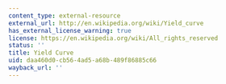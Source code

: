 ```yaml
---
content_type: external-resource
external_url: http://en.wikipedia.org/wiki/Yield_curve
has_external_license_warning: true
license: https://en.wikipedia.org/wiki/All_rights_reserved
status: ''
title: Yield Curve
uid: daa460d0-cb56-4ad5-a68b-489f86885c66
wayback_url: ''
---
```

